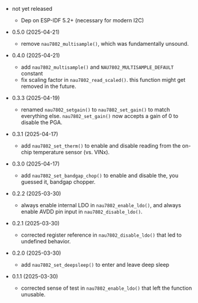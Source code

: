 * not yet released
  * Dep on ESP-IDF 5.2+ (necessary for modern I2C)

* 0.5.0 (2025-04-21)
  * remove `nau7802_multisample()`, which was fundamentally unsound.

* 0.4.0 (2025-04-21)
  * add `nau7802_multisample()` and `NAU7802_MULTISAMPLE_DEFAULT` constant
  * fix scaling factor in `nau7802_read_scaled()`. this function might get
    removed in the future.

* 0.3.3 (2025-04-19)
  * renamed `nau7802_setgain()` to `nau7802_set_gain()` to match everything
    else. `nau7802_set_gain()` now accepts a gain of 0 to disable the PGA.

* 0.3.1 (2025-04-17)
  * add `nau7802_set_therm()` to enable and disable reading from the on-chip
    temperature sensor (vs. VINx).

* 0.3.0 (2025-04-17)
  * add `nau7802_set_bandgap_chop()` to enable and disable
    the, you guessed it, bandgap chopper.

* 0.2.2 (2025-03-30)
  * always enable internal LDO in `nau7802_enable_ldo()`,
    and always enable AVDD pin input in `nau7802_disable_ldo()`.

* 0.2.1 (2025-03-30)
  * corrected register reference in `nau7802_disable_ldo()`
    that led to undefined behavior.

* 0.2.0 (2025-03-30)
  * add `nau7802_set_deepsleep()` to enter and leave deep sleep

* 0.1.1 (2025-03-30)
  * corrected sense of test in `nau7802_enable_ldo()` that left
    the function unusable.

